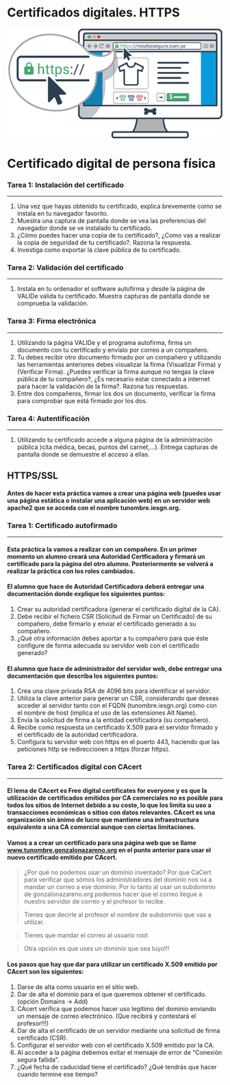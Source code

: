# Certificados digitales. HTTPS

![Certs](image/Certs.png)

# Certificado digital de persona física

### Tarea 1: Instalación del certificado
-------------------------------------------------------------------------

1. Una vez que hayas obtenido tu certificado, explica brevemente como se instala en tu navegador favorito.
2. Muestra una captura de pantalla donde se vea las preferencias del navegador donde se ve instalado tu certificado.
3. ¿Cómo puedes hacer una copia de tu certificado?, ¿Como vas a realizar la copia de seguridad de tu certificado?. Razona la respuesta.
4. Investiga como exportar la clave pública de tu certificado.

### Tarea 2: Validación del certificado
-------------------------------------------------------------------------

1. Instala en tu ordenador el software autofirma y desde la página de VALIDe valida tu certificado. Muestra capturas de pantalla donde se comprueba la validación.

### Tarea 3: Firma electrónica
-------------------------------------------------------------------------

1. Utilizando la página VALIDe y el programa autofirma, firma un documento con tu certificado y envíalo por correo a un compañero.
2. Tu debes recibir otro documento firmado por un compañero y utilizando las herramientas anteriores debes visualizar la firma (Visualizar Firma) y (Verificar Firma). ¿Puedes verificar la firma aunque no tengas la clave pública de tu compañero?, ¿Es necesario estar conectado a internet para hacer la validación de la firma?. Razona tus respuestas.
3. Entre dos compañeros, firmar los dos un documento, verificar la firma para comprobar que está firmado por los dos.

### Tarea 4: Autentificación
-------------------------------------------------------------------------

1. Utilizando tu certificado accede a alguna página de la administración pública )cita médica, becas, puntos del carnet,…). Entrega capturas de pantalla donde se demuestre el acceso a ellas.

## HTTPS/SSL

#### Antes de hacer esta práctica vamos a crear una página web (puedes usar una página estática o instalar una aplicación web) en un servidor web apache2 que se acceda con el nombre tunombre.iesgn.org.

### Tarea 1: Certificado autofirmado
-------------------------------------------------------------------------

#### Esta práctica la vamos a realizar con un compañero. En un primer momento un alumno creará una Autoridad Certficadora y firmará un certificado para la página del otro alumno. Posteriormente se volverá a realizar la práctica con los roles cambiados.

#### El alumno que hace de Autoridad Certificadora deberá entregar una documentación donde explique los siguientes puntos:

1. Crear su autoridad certificadora (generar el certificado digital de la CA).
2. Debe recibir el fichero CSR (Solicitud de Firmar un Certificado) de su compañero, debe firmarlo y enviar el certificado generado a su compañero.
3. ¿Qué otra información debes aportar a tu compañero para que éste configure de forma adecuada su servidor web con el certificado generado?

#### El alumno que hace de administrador del servidor web, debe entregar una documentación que describa los siguientes puntos:

1. Crea una clave privada RSA de 4096 bits para identificar el servidor.
2. Utiliza la clave anterior para generar un CSR, considerando que deseas acceder al servidor tanto con el FQDN (tunombre.iesgn.org) como con el nombre de host (implica el uso de las extensiones Alt Name).
3. Envía la solicitud de firma a la entidad certificadora (su compañero).
4. Recibe como respuesta un certificado X.509 para el servidor firmado y el certificado de la autoridad certificadora.
5. Configura tu servidor web con https en el puerto 443, haciendo que las peticiones http se redireccionen a https (forzar https).

### Tarea 2: Certificados digital con CAcert
-------------------------------------------------------------------------

#### El lema de CAcert es Free digital certificates for everyone y es que la utilización de certificados emitidos por CA comerciales no es posible para todos los sitios de Internet debido a su coste, lo que los limita su uso a transacciones económicas o sitios con datos relevantes. CAcert es una organización sin ánimo de lucro que mantiene una infraestructura equivalente a una CA comercial aunque con ciertas limitaciones.

#### Vamos a a crear un certificado para una página web que se llame www.tunombre.gonzalonazareno.org en el punto anterior para usar el nuevo certificado emitido por CAcert.

> ¿Por qué no podemos usar un dominio inventado? Por que CaCert para verificar que sómos los administradores del dominio nos va a mandar un correo a ese dominio. Por lo tanto al usar un subdominio de gonzalonazareno.org podemos hacer que el correo llegue a nuestro servidor de correo y el profesor lo recibe.

> Tienes que decirle al profesor el nombre de subdominio que vas a utilizar.

> Tienes que mandar el correo al usuario root

> Otra opción es que uses un dominio que sea tuyo!!!

#### Los pasos que hay que dar para utilizar un certificado X.509 emitido por CAcert son los siguientes:

1. Darse de alta como usuario en el sitio web.
2. Dar de alta el dominio para el que queremos obtener el certificado. (opción Domains -> Add)
3. CAcert verifica que podemos hacer uso legítimo del dominio enviando un mensaje de correo electrónico. (Que recibirá y contestará el profesor!!!)
4. Dar de alta el certificado de un servidor mediante una solicitud de firma certificado (CSR).
5. Configurar el servidor web con el certificado X.509 emitido por la CA.
6. Al acceder a la página debemos evitar el mensaje de error de “Conexión segura fallida”.
7. ¿Qué fecha de caducidad tiene el certificado? ¿Qué tendrás que hacer cuando termine ese tiempo?

